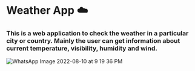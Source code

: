 # Weather App ☁️
### This is a web application to check the weather in a particular city or country. Mainly the user can get information about current temperature, visibility, humidity and wind.
![WhatsApp Image 2022-08-10 at 9 19 36 PM](https://user-images.githubusercontent.com/42801983/183955403-ce972434-f1ce-434e-adc0-23d414976a7d.jpeg)
